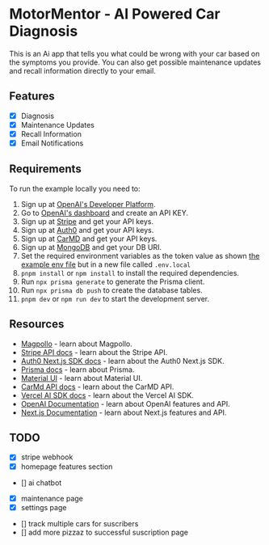 # MotorMentor - AI Powered Car Diagnosis

This is an Ai app that tells you what could be wrong with your car based on the symptoms you provide. You can also get possible maintenance updates and recall information directly to your email.

## Features

- [x] Diagnosis
- [x] Maintenance Updates
- [x] Recall Information
- [x] Email Notifications

## Requirements

To run the example locally you need to:

1. Sign up at [OpenAI's Developer Platform](https://platform.openai.com/signup).
2. Go to [OpenAI's dashboard](https://platform.openai.com/account/api-keys) and create an API KEY.
3. Sign up at [Stripe](https://stripe.com) and get your API keys.
4. Sign up at [Auth0](https://auth0.com) and get your API keys.
5. Sign up at [CarMD](https://www.carmd.com/) and get your API keys.
6. Sign up at [MongoDB](https://www.mongodb.com/) and get your DB URI.
7. Set the required environment variables as the token value as shown [the example env file](./.env.local.example) but in a new file called `.env.local`
8. `pnpm install` or `npm install` to install the required dependencies.
9. Run `npx prisma generate` to generate the Prisma client.
10. Run `npx prisma db push` to create the database tables.
11. `pnpm dev` or `npm run dev` to start the development server.

## Resources

- [Magpollo](https://magpollo.com/) - learn about Magpollo.
- [Stripe API docs](https://stripe.com/docs/api) - learn about the Stripe API.
- [Auth0 Next.js SDK docs](https://auth0.com/docs/quickstart/webapp/nextjs) - learn about the Auth0 Next.js SDK.
- [Prisma docs](https://www.prisma.io/docs/) - learn about Prisma.
- [Material UI](https://material-ui.com/) - learn about Material UI.
- [CarMd API docs](https://api.carmd.com/member/docs) - learn about the CarMD API.
- [Vercel AI SDK docs](https://sdk.vercel.ai/docs) - learn about the Vercel AI SDK.
- [OpenAI Documentation](https://platform.openai.com/docs) - learn about OpenAI features and API.
- [Next.js Documentation](https://nextjs.org/docs) - learn about Next.js features and API.

## TODO

- [x] stripe webhook
- [x] homepage features section
- [] ai chatbot
- [x] maintenance page
- [x] settings page
- [] track multiple cars for suscribers
- [] add more pizzaz to successful suscription page
